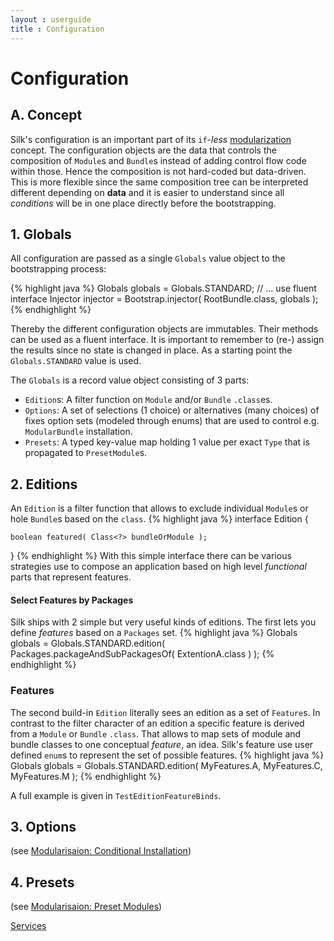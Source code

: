 ```yaml
---
layout : userguide
title : Configuration
---
```

# Configuration

## A\. Concept
Silk's configuration is an important part of its `if`-_less_ <a href="modularity.html">modularization</a> concept. 
The configuration objects are the data that controls the composition of `Module`s and `Bundle`s instead of 
adding control flow code within those. Hence the composition is not hard-coded but data-driven. 
This is more flexible since the same composition tree can be interpreted different depending on **data**
and it is easier to understand since all _conditions_ will be in one place directly before the bootstrapping.

## 1\. Globals
All configuration are passed as a single `Globals` value object to the bootstrapping process:

{% highlight java %}
Globals globals = Globals.STANDARD;
// ... use fluent interface
Injector injector = Bootstrap.injector( RootBundle.class, globals );
{% endhighlight %}

Thereby the different configuration objects are immutables. Their methods can be used as a fluent interface.
It is important to remember to (re-) assign the results since no state is changed in place. 
As a starting point the `Globals.STANDARD` value is used.

The `Globals` is a record value object consisting of 3 parts:

- `Edition`s: A filter function on `Module` and/or `Bundle` `.class`es.  
- `Options`: A set of selections (1 choice) or alternatives (many choices) of fixes option sets (modeled through enums) that are used to control e.g. `ModularBundle` installation.
- `Presets`: A typed key-value map holding 1 value per exact `Type` that is propagated to `PresetModule`s.

## 2\. Editions
An `Edition` is a filter function that allows to exclude individual `Module`s or hole `Bundle`s based on the `class`.
{% highlight java %}
interface Edition {

	boolean featured( Class<?> bundleOrModule );
}
{% endhighlight %}
With this simple interface there can be various strategies use to compose an application based on high level _functional_ parts that represent features.

#### Select Features by Packages
Silk ships with 2 simple but very useful kinds of editions. The first lets you define _features_ based on a `Packages` set.
{% highlight java %}
Globals globals = Globals.STANDARD.edition( Packages.packageAndSubPackagesOf( ExtentionA.class ) );
{% endhighlight %}

### Features
The second build-in `Edition` literally sees an edition as a set of `Feature`s.
In contrast to the filter character of an edition a specific feature is derived from a `Module` or `Bundle` `.class`.
That allows to map sets of module and bundle classes to one conceptual _feature_, an idea. 
Silk's feature use user defined `enum`s to represent the set of possible features.
{% highlight java %}
Globals globals = Globals.STANDARD.edition( MyFeatures.A, MyFeatures.C, MyFeatures.M  );
{% endhighlight %}

A full example is given in `TestEditionFeatureBinds`.

## 3\. Options
(see [Modularisaion: Conditional Installation](modularity.html#options))

## 4\. Presets
(see [Modularisaion: Preset Modules](modularity.html#presets))


<a class='next' href="services.html"><span class="fa fa-chevron-right"></span>Services</a>
